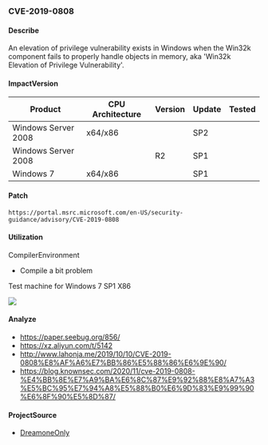 ### CVE-2019-0808

#### Describe

An elevation of privilege vulnerability exists in Windows when the Win32k component fails to properly handle objects in memory, aka 'Win32k Elevation of Privilege Vulnerability'. 

#### ImpactVersion

| Product             | CPU Architecture | Version | Update | Tested             |
| ------------------- | ---------------- | ------- | ------ | ------------------ |
| Windows Server 2008 | x64/x86 | | SP2 | |
| Windows Server 2008 |  | R2 | SP1 | |
| Windows 7      | x64/x86 |  | SP1 |                    |

#### Patch

```
https://portal.msrc.microsoft.com/en-US/security-guidance/advisory/CVE-2019-0808
```

#### Utilization

CompilerEnvironment

- Compile a bit problem

Test machine for Windows 7 SP1 X86

![](https://raw.github.com/Ascotbe/Random-img/master/Kernelhub/CVE-2019-0808_win_7_sp1_x86.gif)




#### Analyze
- https://paper.seebug.org/856/
- https://xz.aliyun.com/t/5142
- http://www.lahonja.me/2019/10/10/CVE-2019-0808%E8%AF%A6%E7%BB%86%E5%88%86%E6%9E%90/
- https://blog.knownsec.com/2020/11/cve-2019-0808-%E4%BB%8E%E7%A9%BA%E6%8C%87%E9%92%88%E8%A7%A3%E5%BC%95%E7%94%A8%E5%88%B0%E6%9D%83%E9%99%90%E6%8F%90%E5%8D%87/




#### ProjectSource

- [DreamoneOnly](https://github.com/DreamoneOnly/CVE-2019-0808-32-64-exp)